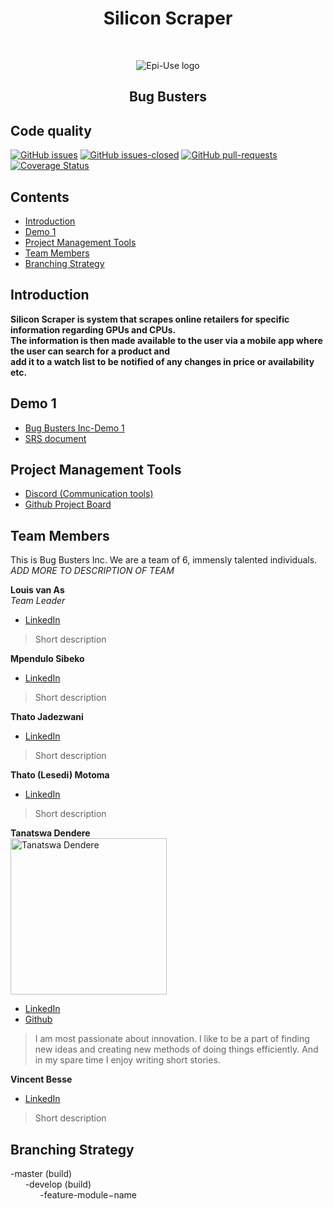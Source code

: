 <h1 align="center"> Silicon Scraper </h1> <br>
<p align="center"> 
	<img alt="Epi-Use logo" src="https://www.epiuse.com/wp-content/uploads/2018/10/Full-Logo.png">
</p>
<h2 align="center"> Bug Busters </h2>

## Code quality 
<!--Still need to add/edit badges-->
[![GitHub issues](https://img.shields.io/github/issues/COS301-SE-2021/Silicon-Scraper)](https://img.shields.io/github/issues/COS301-SE-2021/Silicon-Scraper?style=for-the-badge)
[![GitHub issues-closed](https://img.shields.io/github/issues-closed/COS301-SE-2021/Silicon-Scraper)](https://github.com/COS301-SE-2021/Silicon-Scraper/issues?q=is%3Aissue+is%3Aclosed)
[![GitHub pull-requests](https://img.shields.io/github/issues-pr/COS301-SE-2021/Silicon-Scraper)](https://github.com/COS301-SE-2021/Silicon-Scraper/pulls)
[![Coverage Status](https://coveralls.io/repos/github/COS301-SE-2021/Silicon-Scraper/badge.svg?branch=master&style=for-the-badge)](https://coveralls.io/github/COS301-SE-2021/Silicon-Scraper?branch=master)

## Contents 
- [Introduction](#introduction)
- [Demo 1](#demo-1)
- [Project Management Tools](#project-management-tools)
- [Team Members](#team-members)
- [Branching Strategy](#branching-strategy)

## Introduction

**Silicon Scraper is system that scrapes online retailers for specific information regarding GPUs and CPUs.
<br>The information is then made available to the user via a mobile app where the user can search for a product and <br>
add it to a watch list to be notified of any changes in price or availability etc.**


## Demo 1
- [Bug Busters Inc-Demo 1](#demo1-video)
- [SRS document](#srs-document)

## Project Management Tools
- [Discord (Communication tools)](https://discord.gg/xpsn3YRn)
- [Github Project Board](https://github.com/COS301-SE-2021/Silicon-Scraper/projects/1)

## Team Members
This is Bug Busters Inc. We are a team of 6, immensly talented individuals. _ADD MORE TO DESCRIPTION OF TEAM_

**Louis van As**\
_Team Leader_
- [LinkedIn](#link)
> Short description

**Mpendulo Sibeko**
- [LinkedIn](#link)
> Short description

**Thato Jadezwani**
- [LinkedIn](#link)
> Short description

**Thato (Lesedi) Motoma**
- [LinkedIn](https://www.linkedin.com/in/thato-lesedi-motoma-69311b1b1/)
> Short description

**Tanatswa Dendere**\
<img src="https://bit.ly/2SUdylW" alt="Tanatswa Dendere" width="250" height="250">
- [LinkedIn](www.linkedin.com/in/tanatswadendere)
- [Github](https://github.com/tanadendere)
> I am most passionate about innovation. I like to be a part of finding new ideas and creating new methods of doing things efficiently. And in my spare time I enjoy writing short stories.

**Vincent Besse**
- [LinkedIn](#link)
> Short description

## Branching Strategy
-master (build)
<br>
&nbsp;&nbsp;&nbsp;&nbsp;&nbsp;&nbsp;-develop (build)
<br>
&nbsp;&nbsp;&nbsp;&nbsp;&nbsp;&nbsp;&nbsp;&nbsp;&nbsp;&nbsp;&nbsp;&nbsp;-feature-module−name 
<br>
